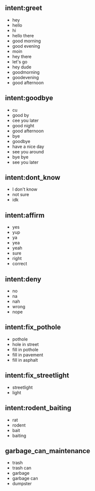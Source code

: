 ## intent:greet
- hey
- hello
- hi
- hello there
- good morning
- good evening
- moin
- hey there
- let's go
- hey dude
- goodmorning
- goodevening
- good afternoon

## intent:goodbye
- cu
- good by
- cee you later
- good night
- good afternoon
- bye
- goodbye
- have a nice day
- see you around
- bye bye
- see you later

## intent:dont_know
- I don't know
- not sure
- idk

## intent:affirm
- yes
- yup
- ya
- yea
- yeah
- sure
- right
- correct

## intent:deny
- no
- na
- nah
- wrong
- nope

## intent:fix_pothole
- pothole
- hole in street
- fill in pothole
- fill in pavement
- fill in asphalt

## intent:fix_streetlight
- streetlight
- light

## intent:rodent_baiting
- rat
- rodent
- bait
- baiting

## garbage_can_maintenance
- trash
- trash can
- garbage
- garbage can
- dumpster